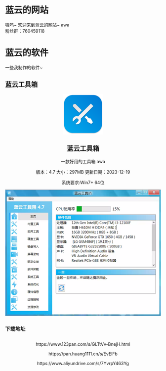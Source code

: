 # 蓝云的网站
嗷呜~ 欢迎来到蓝云的网站~ awa
<br>粉丝群：760459118

# 蓝云的软件
一些我制作的软件~
   
## 蓝云工具箱
<p align="center">
 <img width="130px" src="./蓝云工具箱logo.png" align="center" alt="蓝云工具箱" />
 <h2 align="center">蓝云工具箱</h2>
 <p align="center">一款好用的工具箱 awa</p>
 <p align="center">版本：4.7 大小：297MB 更新日期：2023-12-19</p>
  <p align="center">系统要求:Win7+ 64位</p>
 </p>
<p align="center">
  <img width="600px" src="./蓝云工具箱界面.png" align="center" alt="蓝云工具箱" />

 <h2 align="center"></h2>
 
### 下载地址
<p align="center">
 <h2 align="center"></h2>
 <p align="center">https://www.123pan.com/s/GLTtVv-BnejH.html</p>
 <p align="center">https://pan.huang1111.cn/s/EvElFb</p>
 <p align="center">https://www.aliyundrive.com/s/7YvrpY463Yg</p>
  <h2 align="center"></h2>
